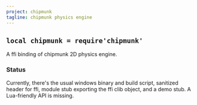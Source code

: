 ```yaml
---
project: chipmunk
tagline: chipmunk physics engine
---
```


## `local chipmunk = require'chipmunk'`

A ffi binding of chipmunk 2D physics engine.

### Status

Currently, there's the usual windows binary and build script, sanitized header for ffi,
module stub exporting the ffi clib object, and a demo stub. A Lua-friendly API is missing.
